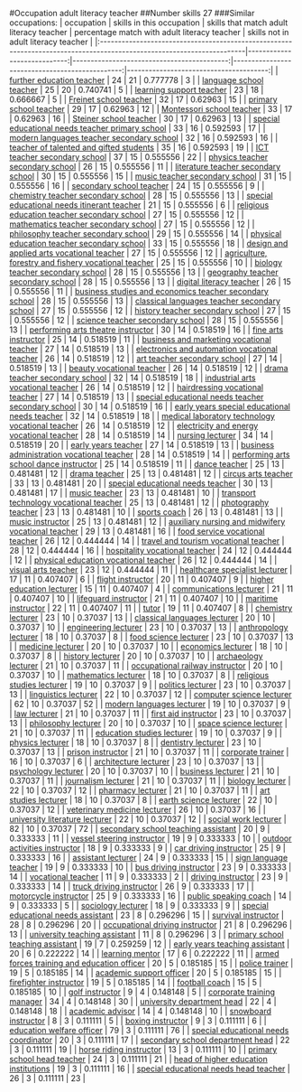 #Occupation adult literacy teacher
##Number skills 27
###Similar occupations:
| occupation                                                                                                            |   skills in this occupation |   skills that match adult literacy teacher |   percentage match with adult literacy teacher |   skills not in adult literacy teacher |
|:----------------------------------------------------------------------------------------------------------------------|----------------------------:|-------------------------------------------:|-----------------------------------------------:|---------------------------------------:|
| [further education teacher](further_education_teacher.md)                                                             |                          24 |                                         21 |                                       0.777778 |                                      3 |
| [language school teacher](language_school_teacher.md)                                                                 |                          25 |                                         20 |                                       0.740741 |                                      5 |
| [learning support teacher](learning_support_teacher.md)                                                               |                          23 |                                         18 |                                       0.666667 |                                      5 |
| [Freinet school teacher](Freinet_school_teacher.md)                                                                   |                          32 |                                         17 |                                       0.62963  |                                     15 |
| [primary school teacher](primary_school_teacher.md)                                                                   |                          29 |                                         17 |                                       0.62963  |                                     12 |
| [Montessori school teacher](Montessori_school_teacher.md)                                                             |                          33 |                                         17 |                                       0.62963  |                                     16 |
| [Steiner school teacher](Steiner_school_teacher.md)                                                                   |                          30 |                                         17 |                                       0.62963  |                                     13 |
| [special educational needs teacher primary school](special_educational_needs_teacher_primary_school.md)               |                          33 |                                         16 |                                       0.592593 |                                     17 |
| [modern languages teacher secondary school](modern_languages_teacher_secondary_school.md)                             |                          32 |                                         16 |                                       0.592593 |                                     16 |
| [teacher of talented and gifted students](teacher_of_talented_and_gifted_students.md)                                 |                          35 |                                         16 |                                       0.592593 |                                     19 |
| [ICT teacher secondary school](ICT_teacher_secondary_school.md)                                                       |                          37 |                                         15 |                                       0.555556 |                                     22 |
| [physics teacher secondary school](physics_teacher_secondary_school.md)                                               |                          26 |                                         15 |                                       0.555556 |                                     11 |
| [literature teacher secondary school](literature_teacher_secondary_school.md)                                         |                          30 |                                         15 |                                       0.555556 |                                     15 |
| [music teacher secondary school](music_teacher_secondary_school.md)                                                   |                          31 |                                         15 |                                       0.555556 |                                     16 |
| [secondary school teacher](secondary_school_teacher.md)                                                               |                          24 |                                         15 |                                       0.555556 |                                      9 |
| [chemistry teacher secondary school](chemistry_teacher_secondary_school.md)                                           |                          28 |                                         15 |                                       0.555556 |                                     13 |
| [special educational needs itinerant teacher](special_educational_needs_itinerant_teacher.md)                         |                          21 |                                         15 |                                       0.555556 |                                      6 |
| [religious education teacher secondary school](religious_education_teacher_secondary_school.md)                       |                          27 |                                         15 |                                       0.555556 |                                     12 |
| [mathematics teacher secondary school](mathematics_teacher_secondary_school.md)                                       |                          27 |                                         15 |                                       0.555556 |                                     12 |
| [philosophy teacher secondary school](philosophy_teacher_secondary_school.md)                                         |                          29 |                                         15 |                                       0.555556 |                                     14 |
| [physical education teacher secondary school](physical_education_teacher_secondary_school.md)                         |                          33 |                                         15 |                                       0.555556 |                                     18 |
| [design and applied arts vocational teacher](design_and_applied_arts_vocational_teacher.md)                           |                          27 |                                         15 |                                       0.555556 |                                     12 |
| [agriculture, forestry and fishery vocational teacher](agriculture,_forestry_and_fishery_vocational_teacher.md)       |                          25 |                                         15 |                                       0.555556 |                                     10 |
| [biology teacher secondary school](biology_teacher_secondary_school.md)                                               |                          28 |                                         15 |                                       0.555556 |                                     13 |
| [geography teacher secondary school](geography_teacher_secondary_school.md)                                           |                          28 |                                         15 |                                       0.555556 |                                     13 |
| [digital literacy teacher](digital_literacy_teacher.md)                                                               |                          26 |                                         15 |                                       0.555556 |                                     11 |
| [business studies and economics teacher secondary school](business_studies_and_economics_teacher_secondary_school.md) |                          28 |                                         15 |                                       0.555556 |                                     13 |
| [classical languages teacher secondary school](classical_languages_teacher_secondary_school.md)                       |                          27 |                                         15 |                                       0.555556 |                                     12 |
| [history teacher secondary school](history_teacher_secondary_school.md)                                               |                          27 |                                         15 |                                       0.555556 |                                     12 |
| [science teacher secondary school](science_teacher_secondary_school.md)                                               |                          28 |                                         15 |                                       0.555556 |                                     13 |
| [performing arts theatre instructor](performing_arts_theatre_instructor.md)                                           |                          30 |                                         14 |                                       0.518519 |                                     16 |
| [fine arts instructor](fine_arts_instructor.md)                                                                       |                          25 |                                         14 |                                       0.518519 |                                     11 |
| [business and marketing vocational teacher](business_and_marketing_vocational_teacher.md)                             |                          27 |                                         14 |                                       0.518519 |                                     13 |
| [electronics and automation vocational teacher](electronics_and_automation_vocational_teacher.md)                     |                          26 |                                         14 |                                       0.518519 |                                     12 |
| [art teacher secondary school](art_teacher_secondary_school.md)                                                       |                          27 |                                         14 |                                       0.518519 |                                     13 |
| [beauty vocational teacher](beauty_vocational_teacher.md)                                                             |                          26 |                                         14 |                                       0.518519 |                                     12 |
| [drama teacher secondary school](drama_teacher_secondary_school.md)                                                   |                          32 |                                         14 |                                       0.518519 |                                     18 |
| [industrial arts vocational teacher](industrial_arts_vocational_teacher.md)                                           |                          26 |                                         14 |                                       0.518519 |                                     12 |
| [hairdressing vocational teacher](hairdressing_vocational_teacher.md)                                                 |                          27 |                                         14 |                                       0.518519 |                                     13 |
| [special educational needs teacher secondary school](special_educational_needs_teacher_secondary_school.md)           |                          30 |                                         14 |                                       0.518519 |                                     16 |
| [early years special educational needs teacher](early_years_special_educational_needs_teacher.md)                     |                          32 |                                         14 |                                       0.518519 |                                     18 |
| [medical laboratory technology vocational teacher](medical_laboratory_technology_vocational_teacher.md)               |                          26 |                                         14 |                                       0.518519 |                                     12 |
| [electricity and energy vocational teacher](electricity_and_energy_vocational_teacher.md)                             |                          28 |                                         14 |                                       0.518519 |                                     14 |
| [nursing lecturer](nursing_lecturer.md)                                                                               |                          34 |                                         14 |                                       0.518519 |                                     20 |
| [early years teacher](early_years_teacher.md)                                                                         |                          27 |                                         14 |                                       0.518519 |                                     13 |
| [business administration vocational teacher](business_administration_vocational_teacher.md)                           |                          28 |                                         14 |                                       0.518519 |                                     14 |
| [performing arts school dance instructor](performing_arts_school_dance_instructor.md)                                 |                          25 |                                         14 |                                       0.518519 |                                     11 |
| [dance teacher](dance_teacher.md)                                                                                     |                          25 |                                         13 |                                       0.481481 |                                     12 |
| [drama teacher](drama_teacher.md)                                                                                     |                          25 |                                         13 |                                       0.481481 |                                     12 |
| [circus arts teacher](circus_arts_teacher.md)                                                                         |                          33 |                                         13 |                                       0.481481 |                                     20 |
| [special educational needs teacher](special_educational_needs_teacher.md)                                             |                          30 |                                         13 |                                       0.481481 |                                     17 |
| [music teacher](music_teacher.md)                                                                                     |                          23 |                                         13 |                                       0.481481 |                                     10 |
| [transport technology vocational teacher](transport_technology_vocational_teacher.md)                                 |                          25 |                                         13 |                                       0.481481 |                                     12 |
| [photography teacher](photography_teacher.md)                                                                         |                          23 |                                         13 |                                       0.481481 |                                     10 |
| [sports coach](sports_coach.md)                                                                                       |                          26 |                                         13 |                                       0.481481 |                                     13 |
| [music instructor](music_instructor.md)                                                                               |                          25 |                                         13 |                                       0.481481 |                                     12 |
| [auxiliary nursing and midwifery vocational teacher](auxiliary_nursing_and_midwifery_vocational_teacher.md)           |                          29 |                                         13 |                                       0.481481 |                                     16 |
| [food service vocational teacher](food_service_vocational_teacher.md)                                                 |                          26 |                                         12 |                                       0.444444 |                                     14 |
| [travel and tourism vocational teacher](travel_and_tourism_vocational_teacher.md)                                     |                          28 |                                         12 |                                       0.444444 |                                     16 |
| [hospitality vocational teacher](hospitality_vocational_teacher.md)                                                   |                          24 |                                         12 |                                       0.444444 |                                     12 |
| [physical education vocational teacher](physical_education_vocational_teacher.md)                                     |                          26 |                                         12 |                                       0.444444 |                                     14 |
| [visual arts teacher](visual_arts_teacher.md)                                                                         |                          23 |                                         12 |                                       0.444444 |                                     11 |
| [healthcare specialist lecturer](healthcare_specialist_lecturer.md)                                                   |                          17 |                                         11 |                                       0.407407 |                                      6 |
| [flight instructor](flight_instructor.md)                                                                             |                          20 |                                         11 |                                       0.407407 |                                      9 |
| [higher education lecturer](higher_education_lecturer.md)                                                             |                          15 |                                         11 |                                       0.407407 |                                      4 |
| [communications lecturer](communications_lecturer.md)                                                                 |                          21 |                                         11 |                                       0.407407 |                                     10 |
| [lifeguard instructor](lifeguard_instructor.md)                                                                       |                          21 |                                         11 |                                       0.407407 |                                     10 |
| [maritime instructor](maritime_instructor.md)                                                                         |                          22 |                                         11 |                                       0.407407 |                                     11 |
| [tutor](tutor.md)                                                                                                     |                          19 |                                         11 |                                       0.407407 |                                      8 |
| [chemistry lecturer](chemistry_lecturer.md)                                                                           |                          23 |                                         10 |                                       0.37037  |                                     13 |
| [classical languages lecturer](classical_languages_lecturer.md)                                                       |                          20 |                                         10 |                                       0.37037  |                                     10 |
| [engineering lecturer](engineering_lecturer.md)                                                                       |                          23 |                                         10 |                                       0.37037  |                                     13 |
| [anthropology lecturer](anthropology_lecturer.md)                                                                     |                          18 |                                         10 |                                       0.37037  |                                      8 |
| [food science lecturer](food_science_lecturer.md)                                                                     |                          23 |                                         10 |                                       0.37037  |                                     13 |
| [medicine lecturer](medicine_lecturer.md)                                                                             |                          20 |                                         10 |                                       0.37037  |                                     10 |
| [economics lecturer](economics_lecturer.md)                                                                           |                          18 |                                         10 |                                       0.37037  |                                      8 |
| [history lecturer](history_lecturer.md)                                                                               |                          20 |                                         10 |                                       0.37037  |                                     10 |
| [archaeology lecturer](archaeology_lecturer.md)                                                                       |                          21 |                                         10 |                                       0.37037  |                                     11 |
| [occupational railway instructor](occupational_railway_instructor.md)                                                 |                          20 |                                         10 |                                       0.37037  |                                     10 |
| [mathematics lecturer](mathematics_lecturer.md)                                                                       |                          18 |                                         10 |                                       0.37037  |                                      8 |
| [religious studies lecturer](religious_studies_lecturer.md)                                                           |                          19 |                                         10 |                                       0.37037  |                                      9 |
| [politics lecturer](politics_lecturer.md)                                                                             |                          23 |                                         10 |                                       0.37037  |                                     13 |
| [linguistics lecturer](linguistics_lecturer.md)                                                                       |                          22 |                                         10 |                                       0.37037  |                                     12 |
| [computer science lecturer](computer_science_lecturer.md)                                                             |                          62 |                                         10 |                                       0.37037  |                                     52 |
| [modern languages lecturer](modern_languages_lecturer.md)                                                             |                          19 |                                         10 |                                       0.37037  |                                      9 |
| [law lecturer](law_lecturer.md)                                                                                       |                          21 |                                         10 |                                       0.37037  |                                     11 |
| [first aid instructor](first_aid_instructor.md)                                                                       |                          23 |                                         10 |                                       0.37037  |                                     13 |
| [philosophy lecturer](philosophy_lecturer.md)                                                                         |                          20 |                                         10 |                                       0.37037  |                                     10 |
| [space science lecturer](space_science_lecturer.md)                                                                   |                          21 |                                         10 |                                       0.37037  |                                     11 |
| [education studies lecturer](education_studies_lecturer.md)                                                           |                          19 |                                         10 |                                       0.37037  |                                      9 |
| [physics lecturer](physics_lecturer.md)                                                                               |                          18 |                                         10 |                                       0.37037  |                                      8 |
| [dentistry lecturer](dentistry_lecturer.md)                                                                           |                          23 |                                         10 |                                       0.37037  |                                     13 |
| [prison instructor](prison_instructor.md)                                                                             |                          21 |                                         10 |                                       0.37037  |                                     11 |
| [corporate trainer](corporate_trainer.md)                                                                             |                          16 |                                         10 |                                       0.37037  |                                      6 |
| [architecture lecturer](architecture_lecturer.md)                                                                     |                          23 |                                         10 |                                       0.37037  |                                     13 |
| [psychology lecturer](psychology_lecturer.md)                                                                         |                          20 |                                         10 |                                       0.37037  |                                     10 |
| [business lecturer](business_lecturer.md)                                                                             |                          21 |                                         10 |                                       0.37037  |                                     11 |
| [journalism lecturer](journalism_lecturer.md)                                                                         |                          21 |                                         10 |                                       0.37037  |                                     11 |
| [biology lecturer](biology_lecturer.md)                                                                               |                          22 |                                         10 |                                       0.37037  |                                     12 |
| [pharmacy lecturer](pharmacy_lecturer.md)                                                                             |                          21 |                                         10 |                                       0.37037  |                                     11 |
| [art studies lecturer](art_studies_lecturer.md)                                                                       |                          18 |                                         10 |                                       0.37037  |                                      8 |
| [earth science lecturer](earth_science_lecturer.md)                                                                   |                          22 |                                         10 |                                       0.37037  |                                     12 |
| [veterinary medicine lecturer](veterinary_medicine_lecturer.md)                                                       |                          26 |                                         10 |                                       0.37037  |                                     16 |
| [university literature lecturer](university_literature_lecturer.md)                                                   |                          22 |                                         10 |                                       0.37037  |                                     12 |
| [social work lecturer](social_work_lecturer.md)                                                                       |                          82 |                                         10 |                                       0.37037  |                                     72 |
| [secondary school teaching assistant](secondary_school_teaching_assistant.md)                                         |                          20 |                                          9 |                                       0.333333 |                                     11 |
| [vessel steering instructor](vessel_steering_instructor.md)                                                           |                          19 |                                          9 |                                       0.333333 |                                     10 |
| [outdoor activities instructor](outdoor_activities_instructor.md)                                                     |                          18 |                                          9 |                                       0.333333 |                                      9 |
| [car driving instructor](car_driving_instructor.md)                                                                   |                          25 |                                          9 |                                       0.333333 |                                     16 |
| [assistant lecturer](assistant_lecturer.md)                                                                           |                          24 |                                          9 |                                       0.333333 |                                     15 |
| [sign language teacher](sign_language_teacher.md)                                                                     |                          19 |                                          9 |                                       0.333333 |                                     10 |
| [bus driving instructor](bus_driving_instructor.md)                                                                   |                          23 |                                          9 |                                       0.333333 |                                     14 |
| [vocational teacher](vocational_teacher.md)                                                                           |                          11 |                                          9 |                                       0.333333 |                                      2 |
| [driving instructor](driving_instructor.md)                                                                           |                          23 |                                          9 |                                       0.333333 |                                     14 |
| [truck driving instructor](truck_driving_instructor.md)                                                               |                          26 |                                          9 |                                       0.333333 |                                     17 |
| [motorcycle instructor](motorcycle_instructor.md)                                                                     |                          25 |                                          9 |                                       0.333333 |                                     16 |
| [public speaking coach](public_speaking_coach.md)                                                                     |                          14 |                                          9 |                                       0.333333 |                                      5 |
| [sociology lecturer](sociology_lecturer.md)                                                                           |                          18 |                                          9 |                                       0.333333 |                                      9 |
| [special educational needs assistant](special_educational_needs_assistant.md)                                         |                          23 |                                          8 |                                       0.296296 |                                     15 |
| [survival instructor](survival_instructor.md)                                                                         |                          28 |                                          8 |                                       0.296296 |                                     20 |
| [occupational driving instructor](occupational_driving_instructor.md)                                                 |                          21 |                                          8 |                                       0.296296 |                                     13 |
| [university teaching assistant](university_teaching_assistant.md)                                                     |                          11 |                                          8 |                                       0.296296 |                                      3 |
| [primary school teaching assistant](primary_school_teaching_assistant.md)                                             |                          19 |                                          7 |                                       0.259259 |                                     12 |
| [early years teaching assistant](early_years_teaching_assistant.md)                                                   |                          20 |                                          6 |                                       0.222222 |                                     14 |
| [learning mentor](learning_mentor.md)                                                                                 |                          17 |                                          6 |                                       0.222222 |                                     11 |
| [armed forces training and education officer](armed_forces_training_and_education_officer.md)                         |                          20 |                                          5 |                                       0.185185 |                                     15 |
| [police trainer](police_trainer.md)                                                                                   |                          19 |                                          5 |                                       0.185185 |                                     14 |
| [academic support officer](academic_support_officer.md)                                                               |                          20 |                                          5 |                                       0.185185 |                                     15 |
| [firefighter instructor](firefighter_instructor.md)                                                                   |                          19 |                                          5 |                                       0.185185 |                                     14 |
| [football coach](football_coach.md)                                                                                   |                          15 |                                          5 |                                       0.185185 |                                     10 |
| [golf instructor](golf_instructor.md)                                                                                 |                           9 |                                          4 |                                       0.148148 |                                      5 |
| [corporate training manager](corporate_training_manager.md)                                                           |                          34 |                                          4 |                                       0.148148 |                                     30 |
| [university department head](university_department_head.md)                                                           |                          22 |                                          4 |                                       0.148148 |                                     18 |
| [academic advisor](academic_advisor.md)                                                                               |                          14 |                                          4 |                                       0.148148 |                                     10 |
| [snowboard instructor](snowboard_instructor.md)                                                                       |                           8 |                                          3 |                                       0.111111 |                                      5 |
| [boxing instructor](boxing_instructor.md)                                                                             |                           9 |                                          3 |                                       0.111111 |                                      6 |
| [education welfare officer](education_welfare_officer.md)                                                             |                          79 |                                          3 |                                       0.111111 |                                     76 |
| [special educational needs coordinator](special_educational_needs_coordinator.md)                                     |                          20 |                                          3 |                                       0.111111 |                                     17 |
| [secondary school department head](secondary_school_department_head.md)                                               |                          22 |                                          3 |                                       0.111111 |                                     19 |
| [horse riding instructor](horse_riding_instructor.md)                                                                 |                          13 |                                          3 |                                       0.111111 |                                     10 |
| [primary school head teacher](primary_school_head_teacher.md)                                                         |                          24 |                                          3 |                                       0.111111 |                                     21 |
| [head of higher education institutions](head_of_higher_education_institutions.md)                                     |                          19 |                                          3 |                                       0.111111 |                                     16 |
| [special educational needs head teacher](special_educational_needs_head_teacher.md)                                   |                          26 |                                          3 |                                       0.111111 |                                     23 |
